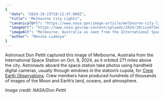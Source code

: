 ```yaml
---
{
  "date": "2024-10-23T18:12:47.000Z",
  "title": "Melbourne City Lights",
  "canonicalUrl": "https://www.nasa.gov/image-article/melbourne-city-lights/",
  "imageUrl": "https://www.nasa.gov/wp-content/uploads/2024/10/iss072e034554orig.jpg",
  "imageAlt": "Melbourne, Australia as seen from the International Space Station at night. There are areas where city lights are concentrated. The lights are less concentrated at the edges of the image.",
  "author": "Monika Luabeya"
}
---
```


Astronaut Don Pettit captured this image of Melbourne, Australia from the International Space Station on Oct. 9, 2024, as it orbited 271 miles above the city. Astronauts aboard the space station take photos using handheld digital cameras, usually through windows in the station’s cupola, for [Crew Earth Observations](https://www.nasa.gov/mission_pages/station/research/station-science-101/earth-observation/). Crew members have produced hundreds of thousands of images of the Moon and Earth’s land, oceans, and atmosphere.

_Image credit: NASA/Don Pettit­_
